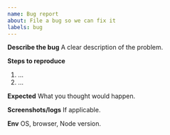 ```yaml
---
name: Bug report
about: File a bug so we can fix it
labels: bug
---
```


**Describe the bug**
A clear description of the problem.

**Steps to reproduce**
1. …
2. …

**Expected**
What you thought would happen.

**Screenshots/logs**
If applicable.

**Env**
OS, browser, Node version.
